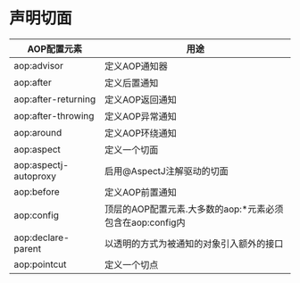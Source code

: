 # 声明切面

|AOP配置元素|用途|
|-|-|
|aop:advisor|定义AOP通知器|
|aop:after|定义后置通知|
|aop:after-returning|定义AOP返回通知|
|aop:after-throwing|定义AOP异常通知|
|aop:around|定义AOP环绕通知|
|aop:aspect|定义一个切面|
|aop:aspectj-autoproxy|启用@AspectJ注解驱动的切面|
|aop:before|定义AOP前置通知|
|aop:config|顶层的AOP配置元素.大多数的aop:*元素必须包含在aop:config内|
|aop:declare-parent|以透明的方式为被通知的对象引入额外的接口|
|aop:pointcut|定义一个切点|
